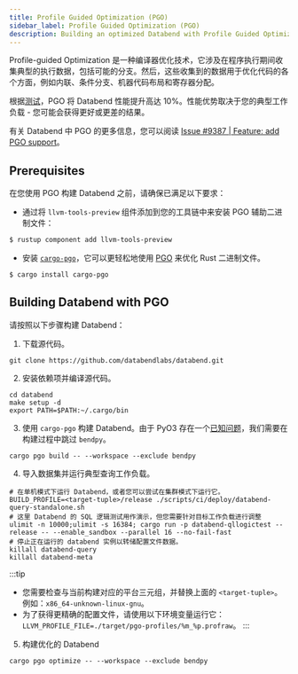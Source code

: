 ```yaml
---
title: Profile Guided Optimization (PGO)
sidebar_label: Profile Guided Optimization (PGO)
description: Building an optimized Databend with Profile Guided Optimization.
---
```


Profile-guided Optimization 是一种编译器优化技术，它涉及在程序执行期间收集典型的执行数据，包括可能的分支。然后，这些收集到的数据用于优化代码的各个方面，例如内联、条件分支、机器代码布局和寄存器分配。

根据[测试](https://github.com/databendlabs/databend/issues/9387#issuecomment-1566210063)，PGO 将 Databend 性能提升高达 10%。性能优势取决于您的典型工作负载 - 您可能会获得更好或更差的结果。

有关 Databend 中 PGO 的更多信息，您可以阅读 [Issue #9387 | Feature: add PGO support](https://github.com/databendlabs/databend/issues/9387)。

## Prerequisites

在您使用 PGO 构建 Databend 之前，请确保已满足以下要求：

- 通过将 `llvm-tools-preview` 组件添加到您的工具链中来安装 PGO 辅助二进制文件：

```bash
$ rustup component add llvm-tools-preview
```

- 安装 [`cargo-pgo`](https://crates.io/crates/cargo-pgo)，它可以更轻松地使用 [PGO](https://doc.rust-lang.org/rustc/profile-guided-optimization.html) 来优化 Rust 二进制文件。

```bash
$ cargo install cargo-pgo
```

## Building Databend with PGO

请按照以下步骤构建 Databend：

1. 下载源代码。

```shell
git clone https://github.com/databendlabs/databend.git
```

2. 安装依赖项并编译源代码。

```shell
cd databend
make setup -d
export PATH=$PATH:~/.cargo/bin
```

3. 使用 `cargo-pgo` 构建 Databend。由于 PyO3 存在一个[已知问题](https://github.com/PyO3/pyo3/issues/1084)，我们需要在构建过程中跳过 `bendpy`。

```shell
cargo pgo build -- --workspace --exclude bendpy
```

4. 导入数据集并运行典型查询工作负载。

```shell
# 在单机模式下运行 Databend，或者您可以尝试在集群模式下运行它。
BUILD_PROFILE=<target-tuple>/release ./scripts/ci/deploy/databend-query-standalone.sh
# 这里 Databend 的 SQL 逻辑测试用作演示，但您需要针对目标工作负载进行调整
ulimit -n 10000;ulimit -s 16384; cargo run -p databend-qllogictest --release -- --enable_sandbox --parallel 16 --no-fail-fast
# 停止正在运行的 databend 实例以转储配置文件数据。
killall databend-query
killall databend-meta
```

:::tip

- 您需要检查与当前构建对应的平台三元组，并替换上面的 `<target-tuple>`。例如：`x86_64-unknown-linux-gnu`。
- 为了获得更精确的配置文件，请使用以下环境变量运行它：`LLVM_PROFILE_FILE=./target/pgo-profiles/%m_%p.profraw`。
  :::

5. 构建优化的 Databend

```shell
cargo pgo optimize -- --workspace --exclude bendpy
```